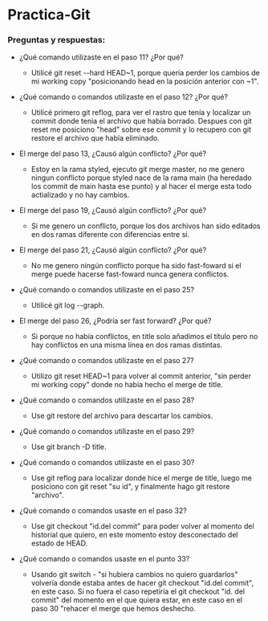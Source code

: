 

# Practica-Git

### **Preguntas y respuestas:**

- ¿Qué comando utilizaste en el paso 11? ¿Por qué?
    - Utilicé git reset --hard HEAD~1, porque quería perder los cambios de mi working copy "posicionando head en la posición anterior con ~1".


- ¿Qué comando o comandos utilizaste en el paso 12? ¿Por qué? 
    - Utilicé primero git reflog, para ver el rastro que tenía y localizar un commit donde tenia el archivo que había borrado. Despues con git reset me posiciono "head" sobre ese commit y lo recupero con git restore el archivo que había eliminado.


- El merge del paso 13, ¿Causó algún conflicto? ¿Por qué? 
    - Estoy en la rama styled, ejecuto git merge master, no me genero ningun conflicto porque styled nace de la rama main (ha heredado los commit de main hasta ese punto) y al hacer el merge esta todo actializado y no hay cambios.


- El merge del paso 19, ¿Causó algún conflicto? ¿Por qué? 
    - Si me genero un conflicto, porque los dos archivos han sido editados en dos ramas diferente con diferencias entre sí.


- El merge del paso 21, ¿Causó algún conflicto? ¿Por qué? 
    - No me genero ningún conflicto porque ha sido fast-foward si el merge puede hacerse fast-foward nunca genera conflictos.


- ¿Qué comando o comandos utilizaste en el paso 25? 
    - Utilicé git log --graph. 

- El merge del paso 26, ¿Podría ser fast forward? ¿Por qué? 
    - Si porque no había conflictos, en title solo añadimos el título pero no hay conflictos en una misma línea en dos ramas distintas.


- ¿Qué comando o comandos utilizaste en el paso 27? 
    - Utilizo git reset HEAD~1 para volver al commit anterior, "sin perder mi working copy" donde no habia hecho el merge de title. 


- ¿Qué comando o comandos utilizaste en el paso 28? 
    - Use git restore del archivo para descartar los cambios. 


- ¿Qué comando o comandos utilizaste en el paso 29? 
    - Use git branch -D title.


- ¿Qué comando o comandos utilizaste en el paso 30? 
    - Use git reflog para localizar donde hice el merge de title, luego me posiciono con git reset "su id", y finalmente hago git restore "archivo".


- ¿Qué comando o comandos usaste en el paso 32? 
    - Use git checkout "id.del commit" para poder volver al momento del historial que quiero, en este momento estoy desconectado del estado de HEAD.


- ¿Qué comando o comandos usaste en el punto 33? 
    - Usando git switch - "si hubiera cambios no quiero guardarlos" volvería donde estaba antes de hacer git checkout "id.del commit", en este caso. Si no fuera el caso repetiría el git checkout "id. del commit" del momento en el que quiera estar, en este caso en el paso 30 "rehacer el merge que hemos deshecho.







